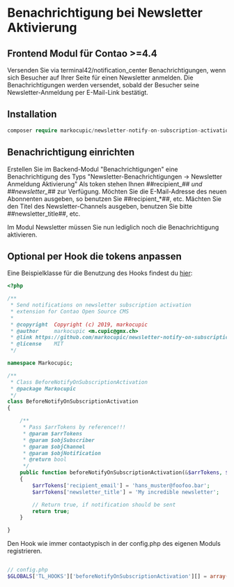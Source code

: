 # Benachrichtigung bei Newsletter Aktivierung 

## Frontend Modul für Contao >=4.4

Versenden Sie via terminal42/notification_center Benachrichtigungen, wenn sich Besucher auf Ihrer Seite für einen Newsletter anmelden. 
Die Benachrichtigungen werden versendet, sobald der Besucher seine Newsletter-Anmeldung per E-Mail-Link bestätigt.


## Installation

```php
composer require markocupic/newsletter-notify-on-subscription-activation-bundle
```

## Benachrichtigung einrichten
Erstellen Sie im Backend-Modul "Benachrichtigungen" eine Benachrichtigung des Typs "Newsletter-Benachrichtigungen -> Newsletter Anmeldung Aktivierung"
Als token stehen Ihnen ##recipient_*## und ##newsletter_*## zur Verfügung. 
Möchten Sie die E-Mail-Adresse des neuen Abonnenten ausgeben, so benutzen Sie ##recipient_*##, etc.
Mächten Sie den Titel des Newsletter-Channels ausgeben, benutzen Sie bitte ##newsletter_title##, etc. 

Im Modul Newsletter müssen Sie nun lediglich noch die Benachrichtigung aktivieren.

## Optional per Hook die tokens anpassen

Eine Beispielklasse für die Benutzung des Hooks findest du [hier](https://github.com/markocupic/newsletter-notify-on-subscription-activation-bundle/blob/master/src/Resources/contao/hooks/BeforeNotifyOnSubscriptionActivation.php):


```php
<?php

/**
 * Send notifications on newsletter subscription activation
 * extension for Contao Open Source CMS
 *
 * @copyright  Copyright (c) 2019, markocupic
 * @author     markocupic <m.cupic@gmx.ch>
 * @link https://github.com/markocupic/newsletter-notify-on-subscription-activation-bundle
 * @license    MIT
 */

namespace Markocupic;

/**
 * Class BeforeNotifyOnSubscriptionActivation
 * @package Markocupic
 */
class BeforeNotifyOnSubscriptionActivation
{

    /**
     * Pass $arrTokens by reference!!!
     * @param $arrTokens
     * @param $objSubscriber
     * @param $objChannel
     * @param $objNotification
     * @return bool
     */
    public function beforeNotifyOnSubscriptionActivation(&$arrTokens, $objSubscriber, $objChannel, $objNotification)
    {
        $arrTokens['recipient_email'] = 'hans_muster@foofoo.bar';
        $arrTokens['newsletter_title'] = 'My incredible newsletter';

        // Return true, if notification should be sent
        return true;
    }

}

```

Den Hook wie immer contaotypisch in der config.php des eigenen Moduls registrieren.

```php

// config.php
$GLOBALS['TL_HOOKS']['beforeNotifyOnSubscriptionActivation'][] = array('Markocupic\BeforeNotifyOnSubscriptionActivation','beforeNotifyOnSubscriptionActivation');


```

